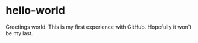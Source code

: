 # hello-world

Greetings world.  This is my first experience with GitHub.  Hopefully it won't be my last.
